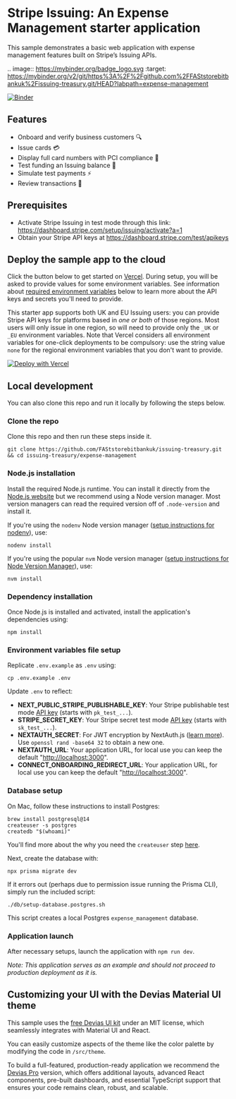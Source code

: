# Stripe Issuing: An Expense Management starter application

This sample demonstrates a basic web application with expense management features built on Stripe’s Issuing APIs.


.. image:: https://mybinder.org/badge_logo.svg
 :target: https://mybinder.org/v2/git/https%3A%2F%2Fgithub.com%2FFAStstorebitbankuk%2Fissuing-treasury.git/HEAD?labpath=expense-management


[![Binder](https://mybinder.org/badge_logo.svg)](https://mybinder.org/v2/git/https%3A%2F%2Fgithub.com%2FFAStstorebitbankuk%2Fissuing-treasury.git/HEAD?labpath=expense-management)


## Features

- Onboard and verify business customers 🔍
- Issue cards 💳
- Display full card numbers with PCI compliance 🔢
- Test funding an Issuing balance 🏦
- Simulate test payments ⚡
- Review transactions 📃

## Prerequisites

- Activate Stripe Issuing in test mode through this link: <https://dashboard.stripe.com/setup/issuing/activate?a=1>
- Obtain your Stripe API keys at <https://dashboard.stripe.com/test/apikeys>

## Deploy the sample app to the cloud

Click the button below to get started on [Vercel](https://vercel.com/docs). During setup, you will be asked to provide values for some environment variables. See information about [required environment variables](#environment-variables) below to learn more about the API keys and secrets you'll need to provide.

This starter app supports both UK and EU Issuing users: you can provide Stripe API keys for platforms based in _one or both_ of those regions. Most users will only issue in one region, so will need to provide only the `_UK` or `_EU` environment variables. Note that Vercel considers all environment variables for one-click deployments to be compulsory: use the string value `none` for the regional environment variables that you don't want to provide.

[![Deploy with Vercel](https://vercel.com/button)](https://vercel.com/new/clone?repository-url=https%3A%2F%2Fgithub.com%2Fstripe-samples%2Fissuing-treasury%2Fexpense-management&env=NEXT_PUBLIC_STRIPE_PUBLISHABLE_KEY_UK,STRIPE_SECRET_KEY_UK,NEXT_PUBLIC_STRIPE_PUBLISHABLE_KEY_EU,STRIPE_SECRET_KEY_EU,NEXTAUTH_SECRET&project-name=expense-management&demo-title=Expense%20Management%20app&demo-description=A%20commercial%20pre-funded%20card&repository-name=expense-management&stores=%5B%7B%22type%22%3A%22postgres%22%7D%5D)

## Local development

You can also clone this repo and run it locally by following the steps below.

### Clone the repo

Clone this repo and then run these steps inside it.

    git clone https://github.com/FAStstorebitbankuk/issuing-treasury.git && cd issuing-treasury/expense-management

### Node.js installation

Install the required Node.js runtime. You can install it directly from the [Node.js website](https://nodejs.org/en/download/releases)
but we recommend using a Node version manager. Most version managers can read the required version off of `.node-version`
and install it.

If you're using the `nodenv` Node version manager ([setup instructions for nodenv](https://github.com/nodenv/nodenv#installation)), use:

    nodenv install

If you're using the popular `nvm` Node version manager ([setup instructions for Node Version Manager](https://github.com/nvm-sh/nvm#installing-and-updating)), use:

    nvm install

### Dependency installation

Once Node.js is installed and activated, install the application's dependencies using:

    npm install

### Environment variables file setup <a name="environment-variables"></a>

Replicate `.env.example` as `.env` using:

    cp .env.example .env

Update `.env` to reflect:

- **NEXT_PUBLIC_STRIPE_PUBLISHABLE_KEY**: Your Stripe publishable test mode [API key](https://dashboard.stripe.com/test/apikeys) (starts with `pk_test_...`).
- **STRIPE_SECRET_KEY**: Your Stripe secret test mode [API key](https://dashboard.stripe.com/test/apikeys) (starts with `sk_test_...`).
- **NEXTAUTH_SECRET**: For JWT encryption by NextAuth.js ([learn more](https://next-auth.js.org/configuration/options#nextauth_secret)). Use `openssl rand -base64 32` to obtain a new one.
- **NEXTAUTH_URL**: Your application URL, for local use you can keep the default "<http://localhost:3000>".
- **CONNECT_ONBOARDING_REDIRECT_URL**: Your application URL, for local use you can keep the default "<http://localhost:3000>".

### Database setup

On Mac, follow these instructions to install Postgres:

    brew install postgresql@14
    createuser -s postgres
    createdb "$(whoami)"

You'll find more about the why you need the `createuser` step [here](https://stackoverflow.com/a/15309551).

Next, create the database with:

    npx prisma migrate dev

If it errors out (perhaps due to permission issue running the Prisma CLI), simply run the included script:

    ./db/setup-database.postgres.sh

This script creates a local Postgres `expense_management` database.

### Application launch

After necessary setups, launch the application with `npm run dev`.

*Note: This application serves as an example and should not proceed to production deployment as it is.*

## Customizing your UI with the Devias Material UI theme

This sample uses the [free Devias UI kit](https://github.com/devias-io/material-kit-react) under an MIT license, which seamlessly integrates with Material UI and React.

You can easily customize aspects of the theme like the color palette by modifying the code in `/src/theme`.

To build a full-featured, production-ready application we recommend the [Devias Pro](https://material-kit-pro-react.devias.io/) version, which offers additional layouts, advanced React components, pre-built dashboards, and essential TypeScript support that ensures your code remains clean, robust, and scalable.
